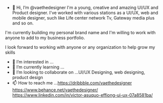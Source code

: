 - 👋 Hi, I’m @vaethedesigner 
I'm a young, creative and amazing UI/UX and Product designer. I've worked with various stations as a UI/UX, web and mobile designer, such like Life center network Tv, Gateway media plus and so on.

I'm currently building my personal brand name and I'm willing to work with anyone to add to my business portfolio.

I look forward to working with anyone or any organization to help grow my skills

- 👀 I’m interested in ...
- 🌱 I’m currently learning ...
- 💞️ I’m looking to collaborate on ...UI/UX Designing, web designing, product design
- 📫 How to reach me ...https://dribbble.com/vaethedesigner https://www.behance.net/vaethedesigner/ https://www.linkedin.com/in/victor-asuquo-effiong-ui-ux-07a8581ba/

<!---
vaethedesigner/vaethedesigner is a ✨ special ✨ repository because its `README.md` (this file) appears on your GitHub profile.
You can click the Preview link to take a look at your changes.
--->
